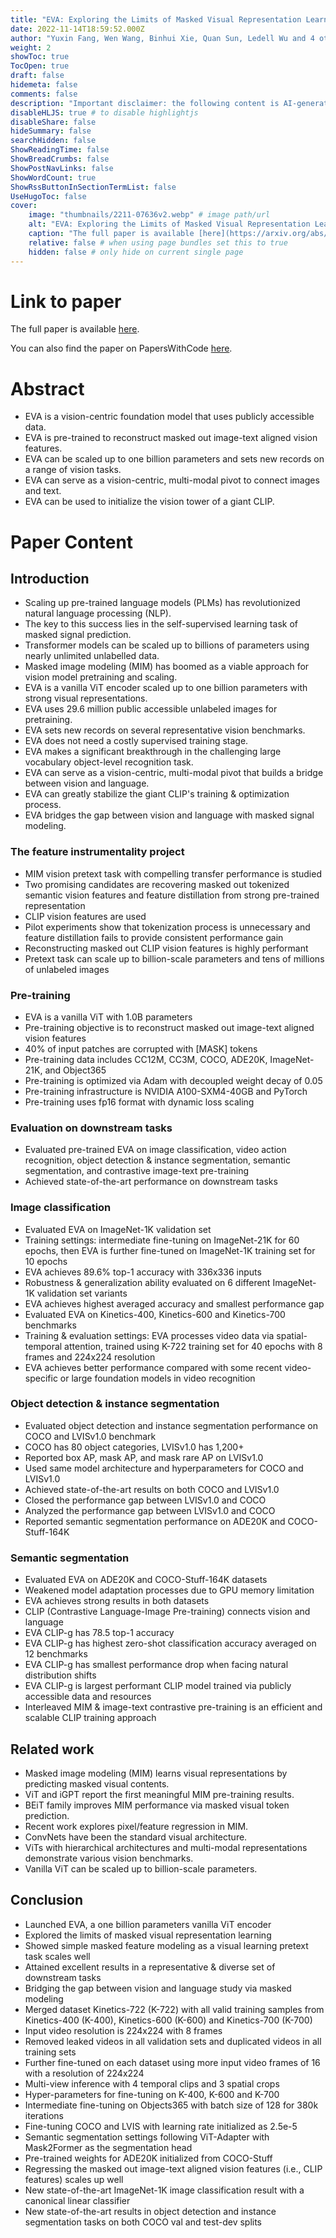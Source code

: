 ```yaml
---
title: "EVA: Exploring the Limits of Masked Visual Representation Learning at Scale"
date: 2022-11-14T18:59:52.000Z
author: "Yuxin Fang, Wen Wang, Binhui Xie, Quan Sun, Ledell Wu and 4 others"
weight: 2
showToc: true
TocOpen: true
draft: false
hidemeta: false
comments: false
description: "Important disclaimer: the following content is AI-generated, please make sure to fact check the presented information by reading the full paper."
disableHLJS: true # to disable highlightjs
disableShare: false
hideSummary: false
searchHidden: false
ShowReadingTime: false
ShowBreadCrumbs: false
ShowPostNavLinks: false
ShowWordCount: true
ShowRssButtonInSectionTermList: false
UseHugoToc: false
cover:
    image: "thumbnails/2211-07636v2.webp" # image path/url
    alt: "EVA: Exploring the Limits of Masked Visual Representation Learning at Scale" # alt text
    caption: "The full paper is available [here](https://arxiv.org/abs/2211.07636)." # display caption under cover
    relative: false # when using page bundles set this to true
    hidden: false # only hide on current single page
---
```


# Link to paper
The full paper is available [here](https://arxiv.org/abs/2211.07636).

You can also find the paper on PapersWithCode [here](https://paperswithcode.com/paper/eva-exploring-the-limits-of-masked-visual).

# Abstract
- EVA is a vision-centric foundation model that uses publicly accessible data.
- EVA is pre-trained to reconstruct masked out image-text aligned vision features.
- EVA can be scaled up to one billion parameters and sets new records on a range of vision tasks.
- EVA can serve as a vision-centric, multi-modal pivot to connect images and text.
- EVA can be used to initialize the vision tower of a giant CLIP.

# Paper Content

## Introduction
- Scaling up pre-trained language models (PLMs) has revolutionized natural language processing (NLP).
- The key to this success lies in the self-supervised learning task of masked signal prediction.
- Transformer models can be scaled up to billions of parameters using nearly unlimited unlabelled data.
- Masked image modeling (MIM) has boomed as a viable approach for vision model pretraining and scaling.
- EVA is a vanilla ViT encoder scaled up to one billion parameters with strong visual representations.
- EVA uses 29.6 million public accessible unlabeled images for pretraining.
- EVA sets new records on several representative vision benchmarks.
- EVA does not need a costly supervised training stage.
- EVA makes a significant breakthrough in the challenging large vocabulary object-level recognition task.
- EVA can serve as a vision-centric, multi-modal pivot that builds a bridge between vision and language.
- EVA can greatly stabilize the giant CLIP's training & optimization process.
- EVA bridges the gap between vision and language with masked signal modeling.

### The feature instrumentality project
- MIM vision pretext task with compelling transfer performance is studied
- Two promising candidates are recovering masked out tokenized semantic vision features and feature distillation from strong pre-trained representation
- CLIP vision features are used
- Pilot experiments show that tokenization process is unnecessary and feature distillation fails to provide consistent performance gain
- Reconstructing masked out CLIP vision features is highly performant
- Pretext task can scale up to billion-scale parameters and tens of millions of unlabeled images

### Pre-training
- EVA is a vanilla ViT with 1.0B parameters
- Pre-training objective is to reconstruct masked out image-text aligned vision features
- 40% of input patches are corrupted with [MASK] tokens
- Pre-training data includes CC12M, CC3M, COCO, ADE20K, ImageNet-21K, and Object365
- Pre-training is optimized via Adam with decoupled weight decay of 0.05
- Pre-training infrastructure is NVIDIA A100-SXM4-40GB and PyTorch
- Pre-training uses fp16 format with dynamic loss scaling

### Evaluation on downstream tasks
- Evaluated pre-trained EVA on image classification, video action recognition, object detection & instance segmentation, semantic segmentation, and contrastive image-text pre-training
- Achieved state-of-the-art performance on downstream tasks

### Image classification
- Evaluated EVA on ImageNet-1K validation set
- Training settings: intermediate fine-tuning on ImageNet-21K for 60 epochs, then EVA is further fine-tuned on ImageNet-1K training set for 10 epochs
- EVA achieves 89.6% top-1 accuracy with 336x336 inputs
- Robustness & generalization ability evaluated on 6 different ImageNet-1K validation set variants
- EVA achieves highest averaged accuracy and smallest performance gap
- Evaluated EVA on Kinetics-400, Kinetics-600 and Kinetics-700 benchmarks
- Training & evaluation settings: EVA processes video data via spatial-temporal attention, trained using K-722 training set for 40 epochs with 8 frames and 224x224 resolution
- EVA achieves better performance compared with some recent video-specific or large foundation models in video recognition

### Object detection & instance segmentation
- Evaluated object detection and instance segmentation performance on COCO and LVISv1.0 benchmark
- COCO has 80 object categories, LVISv1.0 has 1,200+
- Reported box AP, mask AP, and mask rare AP on LVISv1.0
- Used same model architecture and hyperparameters for COCO and LVISv1.0
- Achieved state-of-the-art results on both COCO and LVISv1.0
- Closed the performance gap between LVISv1.0 and COCO
- Analyzed the performance gap between LVISv1.0 and COCO
- Reported semantic segmentation performance on ADE20K and COCO-Stuff-164K

### Semantic segmentation
- Evaluated EVA on ADE20K and COCO-Stuff-164K datasets
- Weakened model adaptation processes due to GPU memory limitation
- EVA achieves strong results in both datasets
- CLIP (Contrastive Language-Image Pre-training) connects vision and language
- EVA CLIP-g has 78.5 top-1 accuracy
- EVA CLIP-g has highest zero-shot classification accuracy averaged on 12 benchmarks
- EVA CLIP-g has smallest performance drop when facing natural distribution shifts
- EVA CLIP-g is largest performant CLIP model trained via publicly accessible data and resources
- Interleaved MIM & image-text contrastive pre-training is an efficient and scalable CLIP training approach

## Related work
- Masked image modeling (MIM) learns visual representations by predicting masked visual contents.
- ViT and iGPT report the first meaningful MIM pre-training results.
- BEiT family improves MIM performance via masked visual token prediction.
- Recent work explores pixel/feature regression in MIM.
- ConvNets have been the standard visual architecture.
- ViTs with hierarchical architectures and multi-modal representations demonstrate various vision benchmarks.
- Vanilla ViT can be scaled up to billion-scale parameters.

## Conclusion
- Launched EVA, a one billion parameters vanilla ViT encoder
- Explored the limits of masked visual representation learning
- Showed simple masked feature modeling as a visual learning pretext task scales well
- Attained excellent results in a representative & diverse set of downstream tasks
- Bridging the gap between vision and language study via masked modeling
- Merged dataset Kinetics-722 (K-722) with all valid training samples from Kinetics-400 (K-400), Kinetics-600 (K-600) and Kinetics-700 (K-700)
- Input video resolution is 224x224 with 8 frames
- Removed leaked videos in all validation sets and duplicated videos in all training sets
- Further fine-tuned on each dataset using more input video frames of 16 with a resolution of 224x224
- Multi-view inference with 4 temporal clips and 3 spatial crops
- Hyper-parameters for fine-tuning on K-400, K-600 and K-700
- Intermediate fine-tuning on Objects365 with batch size of 128 for 380k iterations
- Fine-tuning COCO and LVIS with learning rate initialized as 2.5e-5
- Semantic segmentation settings following ViT-Adapter with Mask2Former as the segmentation head
- Pre-trained weights for ADE20K initialized from COCO-Stuff
- Regressing the masked out image-text aligned vision features (i.e., CLIP features) scales up well
- New state-of-the-art ImageNet-1K image classification result with a canonical linear classifier
- New state-of-the-art results in object detection and instance segmentation tasks on both COCO val and test-dev splits
